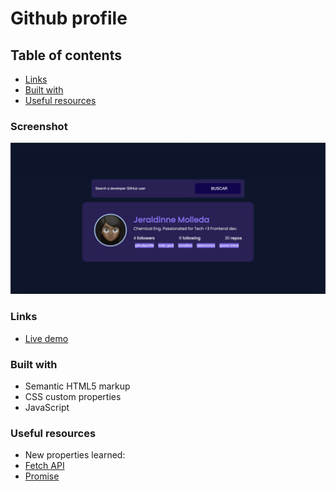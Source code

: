 # Github profile

## Table of contents
  - [Links](#links)
  - [Built with](#built-with)
  - [Useful resources](#useful-resources)

### Screenshot

![](img/screenshot.png)

### Links
- [Live demo](https://jeraldinnemg.github.io/githubprofile)

### Built with

- Semantic HTML5 markup
- CSS custom properties
- JavaScript

### Useful resources

- New properties learned:
 - [Fetch API](https://developer.mozilla.org/es/docs/Web/API/Fetch_API) 
 - [Promise](https://developer.mozilla.org/es/docs/Web/JavaScript/Reference/Global_Objects/Promise) 
